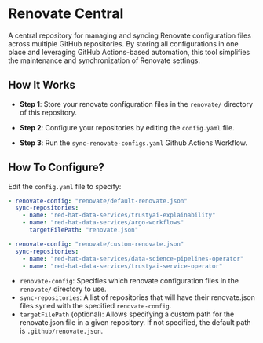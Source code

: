 # Renovate Central

A central repository for managing and syncing Renovate configuration files across multiple GitHub repositories. By storing all configurations in one place and leveraging GitHub Actions-based automation, this tool simplifies the maintenance and synchronization of Renovate settings.

## How It Works

- **Step 1**: Store your renovate configuration files in the `renovate/` directory of this repository.
  
- **Step 2**: Configure your repositories by editing the `config.yaml` file.

- **Step 3**: Run the `sync-renovate-configs.yaml` Github Actions Workflow.

## How To Configure?

Edit the `config.yaml` file to specify:
```yaml
- renovate-config: "renovate/default-renovate.json"
  sync-repositories:
    - name: "red-hat-data-services/trustyai-explainability"
    - name: "red-hat-data-services/argo-workflows"
      targetFilePath: "renovate.json"

- renovate-config: "renovate/custom-renovate.json"
  sync-repositories:
    - name: "red-hat-data-services/data-science-pipelines-operator"
    - name: "red-hat-data-services/trustyai-service-operator"
```

- `renovate-config`: Specifies which renovate configuration files in the `renovate/` directory to use.
- `sync-repositories`: A list of repositories that will have their renovate.json files syned with the specified `renovate-config`.
- `targetFilePath` (optional): Allows specifying a custom path for the renovate.json file in a given repository. If not specified, the default path is `.github/renovate.json`.

